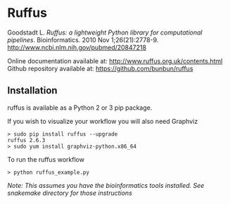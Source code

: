 # Ruffus

Goodstadt L. *Ruffus: a lightweight Python library for computational pipelines*. Bioinformatics. 2010 Nov 1;26(21):2778-9.
http://www.ncbi.nlm.nih.gov/pubmed/20847218

Online documentation available at: http://www.ruffus.org.uk/contents.html
Github repository available at: https://github.com/bunbun/ruffus

## Installation

ruffus is available as a Python 2 or 3 pip package.

If you wish to visualize your workflow you will also need Graphviz

```
> sudo pip install ruffus --upgrade
ruffus 2.6.3
> sudo yum install graphviz-python.x86_64
```

To run the ruffus workflow 
```
> python ruffus_example.py
```

_Note: This assumes you have the bioinformatics tools installed. See snakemake directory for those instructions_
